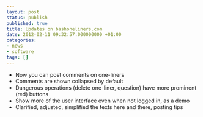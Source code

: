 ```yaml
---
layout: post
status: publish
published: true
title: Updates on bashoneliners.com
date: 2012-02-11 09:32:57.000000000 +01:00
categories:
- news
- software
tags: []
---
```


- Now you can post comments on one-liners
- Comments are shown collapsed by default
- Dangerous operations (delete one-liner, question) have more prominent (red) buttons
- Show more of the user interface even when not logged in, as a demo
- Clarified, adjusted, simplified the texts here and there, posting tips

